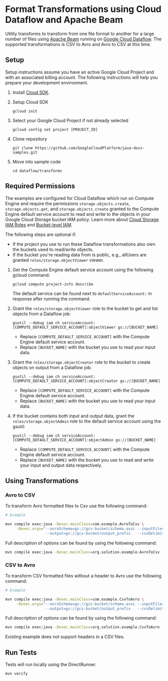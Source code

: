 # Format Transformations using Cloud Dataflow and Apache Beam

Utility transforms to transform from one file format to another for a large number of files using
[Apache Beam][apache_beam] running on [Google Cloud Dataflow][dataflow]. The supported transformations is CSV to Avro and
Avro to CSV at this time.

## Setup

Setup instructions assume you have an active Google Cloud Project and with an associated billing account. The following
instructions will help you prepare your development environment.

1. Install [Cloud SDK][cloud_sdk].
1. Setup Cloud SDK

       gcloud init


1. Select your Google Cloud Project if not already selected

       gcloud config set project [PROJECT_ID]

1. Clone repository

       git clone https://github.com/GoogleCloudPlatform/java-docs-samples.git

1. Move into sample code

       cd dataflow/transforms

## Required Permissions

The examples are configured for Cloud Dataflow which run on Compute Engine and require the permissions
`storage.objects.create`, `storage.objects.get`, and `storage.objects.create` granted to the Compute Engine default
service account to read and write to the objects in your Google Cloud Storage bucket IAM policy. Learn more about
[Cloud Storage IAM Roles][storage_iam_roles] and [Bucket-level IAM][bucket_iam].

The following steps are optional if:

* If the project you use to run these Dataflow transformations also own the buckets used to read/write objects.
* If the bucket you're reading data from is public, e.g., allUsers are granted `roles/storage.objectViewer` viewer.

1. Get the Compute Engine default service account using the following gcloud command:

       gcloud compute project-info describe

   The default service can be found next to `defaultServiceAccount:` in response after running the command.

1. Grant the `roles/storage.objectViewer` role to the bucket to get and list objects from a Dataflow job:

       gsutil --debug iam ch serviceAccount:[COMPUTE_DEFAULT_SERVICE_ACCOUNT]:objectViewer gs://[BUCKET_NAME]

   * Replace `[COMPUTE_DEFAULT_SERVICE_ACCOUNT]` with the Compute Engine default service account.
   * Replace `[BUCKET_NAME]` with the bucket you use to read your input data.

1. Grant the `roles/storage.objectCreator` role to the bucket to create objects on output from a Dataflow job:

       gsutil --debug iam ch serviceAccount:[COMPUTE_DEFAULT_SERVICE_ACCOUNT]:objectCreator gs://[BUCKET_NAME]

   * Replace `[COMPUTE_DEFAULT_SERVICE_ACCOUNT]` with the Compute Engine default service account.
   * Replace `[BUCKET_NAME]` with the bucket you use to read your input data.

1. If the bucket contains both input and output data, grant the `roles/storage.objectAdmin` role to the default service
   account using the gsutil:

       gsutil --debug iam ch serviceAccount:[COMPUTE_DEFAULT_SERVICE_ACCOUNT]:objectAdmin gs://[BUCKET_NAME]

   * Replace `[COMPUTE_DEFAULT_SERVICE_ACCOUNT]` with the Compute Engine default service account.
   * Replace `[BUCKET_NAME]` with the bucket you use to read and write your input and output data respectively.

## Using Transformations

### Avro to CSV

To transform Avro formatted files to Csv use the following command:

```bash
# Example

mvn compile exec:java -Dexec.mainClass=com.example.AvroToCsv \
     -Dexec.args="--avroSchema=gs://gcs-bucket/schema.avsc --inputFile=gs://gcs-bucket/*.avro
                  --output=gs://gcs-bucket/output_prefix   --csvDelimiter=, --runner=Dataflow"
```

Full description of options can be found by using the following command:

```bash
mvn compile exec:java -Dexec.mainClass=org.solution.example.AvroToCsv -Dexec.args="--help=org.solution.example.SampleOptions"
```

### CSV to Avro

To transform CSV formatted files without a header to Avro use the following command:

```bash
# Example

mvn compile exec:java -Dexec.mainClass=com.example.CsvToAvro \
     -Dexec.args="--avroSchema=gs://gcs-bucket/schema.avsc --inputFile=gs://gcs-bucket/*.csv
                  --output=gs://gcs-bucket/output_prefix   --csvDelimiter=, --runner=Dataflow"
```

Full description of options can be found by using the following command:

```bash
mvn compile exec:java -Dexec.mainClass=org.solution.example.CsvToAvro -Dexec.args="--help=org.solution.example.SampleOptions"
```

Existing example does not support headers in a CSV files.

## Run Tests

Tests will run locally using the DirectRunner.


    mvn verify

[storage_iam_roles]: https://cloud.google.com/storage/docs/access-control/iam-roles
[bucket_iam]: https://cloud.google.com/storage/docs/access-control/iam
[cloud_sdk]: https://cloud.google.com/sdk/docs/
[dataflow]: https://cloud.google.com/dataflow/docs/
[apache_beam]: https://beam.apache.org/
